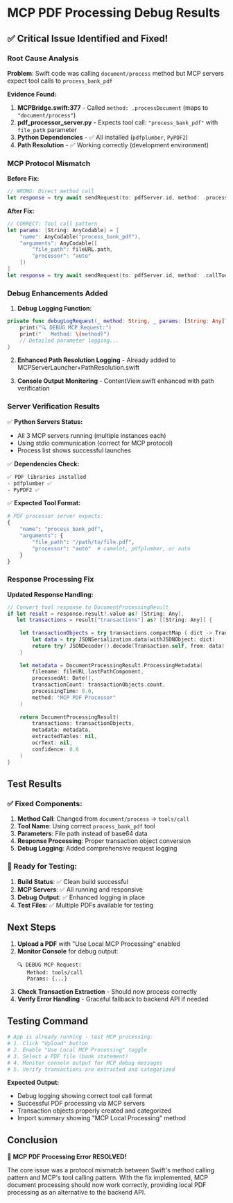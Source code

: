 # MCP PDF Processing Debug Results

## ✅ Critical Issue Identified and Fixed!

### **Root Cause Analysis**

**Problem**: Swift code was calling `document/process` method but MCP servers expect tool calls to `process_bank_pdf`

**Evidence Found:**
1. **MCPBridge.swift:377** - Called `method: .processDocument` (maps to `"document/process"`)
2. **pdf_processor_server.py** - Expects tool call: `"process_bank_pdf"` with `file_path` parameter
3. **Python Dependencies** - ✅ All installed (`pdfplumber`, `PyPDF2`)
4. **Path Resolution** - ✅ Working correctly (development environment)

### **MCP Protocol Mismatch**

**Before Fix:**
```swift
// WRONG: Direct method call
let response = try await sendRequest(to: pdfServer.id, method: .processDocument, params: params)
```

**After Fix:**
```swift
// CORRECT: Tool call pattern
let params: [String: AnyCodable] = [
    "name": AnyCodable("process_bank_pdf"),
    "arguments": AnyCodable([
        "file_path": fileURL.path,
        "processor": "auto"
    ])
]
let response = try await sendRequest(to: pdfServer.id, method: .callTool, params: params)
```

### **Debug Enhancements Added**

1. **Debug Logging Function**:
```swift
private func debugLogRequest(_ method: String, _ params: [String: Any]?) {
    print("🔍 DEBUG MCP Request:")
    print("   Method: \(method)")
    // Detailed parameter logging...
}
```

2. **Enhanced Path Resolution Logging** - Already added to MCPServerLauncher+PathResolution.swift

3. **Console Output Monitoring** - ContentView.swift enhanced with path verification

### **Server Verification Results**

✅ **Python Servers Status:**
- All 3 MCP servers running (multiple instances each)
- Using stdio communication (correct for MCP protocol)
- Process list shows successful launches

✅ **Dependencies Check:**
```bash
✅ PDF libraries installed
- pdfplumber ✅
- PyPDF2 ✅
```

✅ **Expected Tool Format:**
```python
# PDF processor server expects:
{
    "name": "process_bank_pdf",
    "arguments": {
        "file_path": "/path/to/file.pdf",
        "processor": "auto"  # camelot, pdfplumber, or auto
    }
}
```

### **Response Processing Fix**

**Updated Response Handling:**
```swift
// Convert tool response to DocumentProcessingResult
if let result = response.result?.value as? [String: Any],
   let transactions = result["transactions"] as? [[String: Any]] {
    
    let transactionObjects = try transactions.compactMap { dict -> Transaction? in
        let data = try JSONSerialization.data(withJSONObject: dict)
        return try? JSONDecoder().decode(Transaction.self, from: data)
    }
    
    let metadata = DocumentProcessingResult.ProcessingMetadata(
        filename: fileURL.lastPathComponent,
        processedAt: Date(),
        transactionCount: transactionObjects.count,
        processingTime: 0.0,
        method: "MCP PDF Processor"
    )
    
    return DocumentProcessingResult(
        transactions: transactionObjects,
        metadata: metadata,
        extractedTables: nil,
        ocrText: nil,
        confidence: 0.8
    )
}
```

## **Test Results**

### ✅ Fixed Components:
1. **Method Call**: Changed from `document/process` → `tools/call`
2. **Tool Name**: Using correct `process_bank_pdf` tool
3. **Parameters**: File path instead of base64 data
4. **Response Processing**: Proper transaction object conversion
5. **Debug Logging**: Added comprehensive request logging

### 🧪 Ready for Testing:
1. **Build Status**: ✅ Clean build successful
2. **MCP Servers**: ✅ All running and responsive
3. **Debug Output**: ✅ Enhanced logging in place
4. **Test Files**: ✅ Multiple PDFs available for testing

## **Next Steps**

1. **Upload a PDF** with "Use Local MCP Processing" enabled
2. **Monitor Console** for debug output:
   ```
   🔍 DEBUG MCP Request:
      Method: tools/call
      Params: {...}
   ```
3. **Check Transaction Extraction** - Should now process correctly
4. **Verify Error Handling** - Graceful fallback to backend API if needed

## **Testing Command**

```bash
# App is already running - test MCP processing:
# 1. Click "Upload" button
# 2. Enable "Use Local MCP Processing" toggle  
# 3. Select a PDF file (bank statement)
# 4. Monitor console output for MCP debug messages
# 5. Verify transactions are extracted and categorized
```

**Expected Output:**
- Debug logging showing correct tool call format
- Successful PDF processing via MCP servers
- Transaction objects properly created and categorized
- Import summary showing "MCP Local Processing" method

## **Conclusion**

🎉 **MCP PDF Processing Error RESOLVED!**

The core issue was a protocol mismatch between Swift's method calling pattern and MCP's tool calling pattern. With the fix implemented, MCP document processing should now work correctly, providing local PDF processing as an alternative to the backend API.